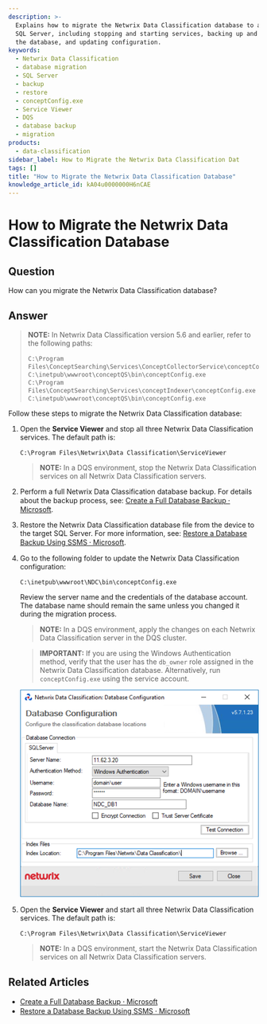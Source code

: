 ```yaml
---
description: >-
  Explains how to migrate the Netwrix Data Classification database to a target
  SQL Server, including stopping and starting services, backing up and restoring
  the database, and updating configuration.
keywords:
  - Netwrix Data Classification
  - database migration
  - SQL Server
  - backup
  - restore
  - conceptConfig.exe
  - Service Viewer
  - DQS
  - database backup
  - migration
products:
  - data-classification
sidebar_label: How to Migrate the Netwrix Data Classification Dat
tags: []
title: "How to Migrate the Netwrix Data Classification Database"
knowledge_article_id: kA04u0000000H6nCAE
---
```


# How to Migrate the Netwrix Data Classification Database

## Question

How can you migrate the Netwrix Data Classification database?

## Answer

> **NOTE:** In Netwrix Data Classification version 5.6 and earlier, refer to the following paths:
>
> ```text
> C:\Program Files\ConceptSearching\Services\ConceptCollectorService\conceptConfig.exe
> C:\inetpub\wwwroot\conceptQS\bin\conceptConfig.exe
> C:\Program Files\ConceptSearching\Services\conceptIndexer\conceptConfig.exe
> C:\inetpub\wwwroot\conceptQS\bin\conceptConfig.exe
> ```

Follow these steps to migrate the Netwrix Data Classification database:

1. Open the **Service Viewer** and stop all three Netwrix Data Classification services. The default path is:

   ```text
   C:\Program Files\Netwrix\Data Classification\ServiceViewer
   ```

   > **NOTE:** In a DQS environment, stop the Netwrix Data Classification services on all Netwrix Data Classification servers.

2. Perform a full Netwrix Data Classification database backup. For details about the backup process, see: [Create a Full Database Backup ⸱ Microsoft](https://learn.microsoft.com/en-us/sql/relational-databases/backup-restore/create-a-full-database-backup-sql-server?view=sql-server-ver16#SSMSProcedure).

3. Restore the Netwrix Data Classification database file from the device to the target SQL Server. For more information, see: [Restore a Database Backup Using SSMS ⸱ Microsoft](https://learn.microsoft.com/en-us/sql/relational-databases/backup-restore/restore-a-database-backup-using-ssms?view=sql-server-ver16#a-restore-a-full-database-backup).

4. Go to the following folder to update the Netwrix Data Classification configuration:

   ```text
   C:\inetpub\wwwroot\NDC\bin\conceptConfig.exe
   ```

   Review the server name and the credentials of the database account. The database name should remain the same unless you changed it during the migration process.

   > **NOTE:** In a DQS environment, apply the changes on each Netwrix Data Classification server in the DQS cluster.

   > **IMPORTANT:** If you are using the Windows Authentication method, verify that the user has the `db_owner` role assigned in the Netwrix Data Classification database. Alternatively, run `conceptConfig.exe` using the service account.

   ![conceptConfig.exe configuration window with database server and credentials fields visible](images/ka0Qk0000005157_0EMQk000006Wq6T.png)

5. Open the **Service Viewer** and start all three Netwrix Data Classification services. The default path is:

   ```text
   C:\Program Files\Netwrix\Data Classification\ServiceViewer
   ```

   > **NOTE:** In a DQS environment, start the Netwrix Data Classification services on all Netwrix Data Classification servers.

## Related Articles

- [Create a Full Database Backup ⸱ Microsoft](https://learn.microsoft.com/en-us/sql/relational-databases/backup-restore/create-a-full-database-backup-sql-server?view=sql-server-ver16#SSMSProcedure)
- [Restore a Database Backup Using SSMS ⸱ Microsoft](https://learn.microsoft.com/en-us/sql/relational-databases/backup-restore/restore-a-database-backup-using-ssms?view=sql-server-ver16#a-restore-a-full-database-backup)
